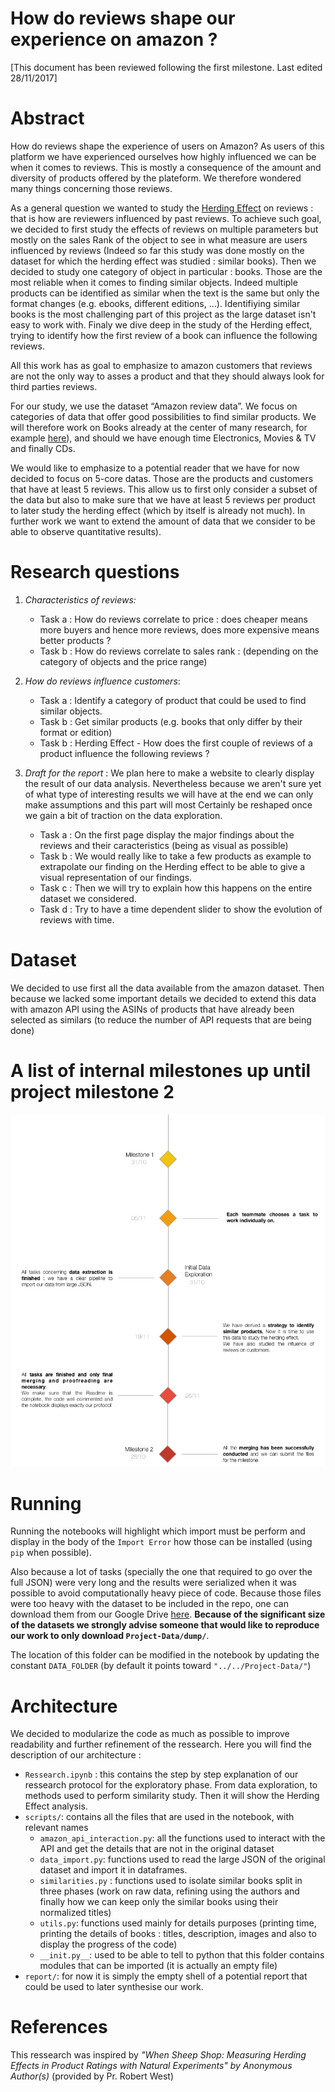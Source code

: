 # How do reviews shape our experience on amazon ?

[This document has been reviewed following the first milestone. Last edited 28/11/2017]

# Abstract
How do reviews shape the experience of users on Amazon? As users of this platform we have experienced ourselves how highly influenced we can be when it comes to reviews. This is mostly a consequence of the amount and diversity of products offered by the plateform. We therefore wondered many things concerning those reviews. 

As a general question we wanted to study the [Herding Effect](https://en.wikipedia.org/wiki/Herd_behavior) on reviews : that is how are reviewers influenced by past reviews. To achieve such goal, we decided to first study the effects of reviews on multiple parameters but mostly on the sales Rank of the object to see in what measure are users influenced by reviews (Indeed so far this study was done mostly on the dataset for which the herding effect was studied : similar books). Then we decided to study one category of object in particular : books. Those are the most reliable when it comes to finding similar objects. Indeed multiple products can be identified as similar when the text is the same but only the format changes (e.g. ebooks, different editions, ...). Identifiying similar books is the most challenging part of this project as the large dataset isn't easy to work with. Finaly we dive deep in the study of the Herding effect, trying to identify how the first review of a book can influence the following reviews.


All this work has as goal to emphasize to amazon customers that reviews are not the only way to asses a product and that they should always look for third parties reviews.

For our study, we use the dataset “Amazon review data”. We focus on categories of data that offer good possibilities to find similar products. We will therefore work on Books already at the center of many research, for example [here](https://www.stat.berkeley.edu/~aldous/Research/Ugrad/Timothy.Thesis.pdf)), and should we have enough time Electronics, Movies & TV and finally CDs.

We would like to emphasize to a potential reader that we have for now decided to focus on 5-core datas. Those are the products and customers that have at least 5 reviews. This allow us to first only consider a subset of the data but also to make sure that we have at least 5 reviews per product to later study the herding effect (which by itself is already not much). In further work we want to extend the amount of data that we consider to be able to observe quantitative results).


# Research questions
1. _Characteristics of reviews:_
	* Task a : How do reviews correlate to price : does cheaper means more buyers and hence more reviews, does more expensive means better products ?
	* Task b : How do reviews correlate to sales rank : (depending on the category of objects and the price range)

2. _How do reviews influence customers_: 
 	* Task a : Identify a category of product that could be used to find similar objects.
	* Task b : Get similar products (e.g. books that only differ by their format or edition)
	* Task b : Herding Effect - How does the first couple of reviews of a product influence the following reviews ?

3. _Draft for the report_ : We plan here to make a website to clearly display the result of our data analysis. Nevertheless because we aren't sure yet of what type of interesting results we will have at the end we can only make assumptions and this part will most Certainly be reshaped once we gain a bit of traction on the data exploration.
	* Task a : On the first page display the major findings about the reviews and their caracteristics (being as visual as possible)
	* Task b : We would really like to take a few products as example to extrapolate our finding on the Herding effect to be able to give a visual representation of our findings. 
	* Task c : Then we will try to explain how this happens on the entire dataset we considered.
	* Task d : Try to have a time dependent slider to show the evolution of reviews with time.

# Dataset
We decided to use first all the data available from the amazon dataset. Then because we lacked some important details we decided to extend this data with amazon API using the ASINs of products that have already been selected as similars (to reduce the number of API requests that are being done)

# A list of internal milestones up until project milestone 2
![](ada-milestones.png)

# Running
Running the notebooks will highlight which import must be perform and display in the body of the ```Import Error``` how those can be installed (using ```pip``` when possible). 

Also because a lot of tasks (specially the one that required to go over the full JSON) were very long and the results were serialized when it was possible to avoid computationally heavy piece of code. Because those files were too heavy with the dataset to be included in the repo, one can download them from our Google Drive [here](https://drive.google.com/drive/folders/1ga2bre3K30J4ziP6Adl6n8e-0kooNPV7?usp=sharing). **Because of the significant size of the datasets we strongly advise someone that would like to reproduce our work to only download ```Project-Data/dump/```**. 

The location of this folder can be modified in the notebook by updating the constant ```DATA_FOLDER``` (by default it points toward ```"../../Project-Data/"```)

# Architecture
We decided to modularize the code as much as possible to improve readability and further refinement of the ressearch. Here you will find the description of our architecture :

* ```Ressearch.ipynb``` : this contains the step by step explanation of our ressearch protocol for the exploratory phase. From data exploration, to methods used to perform similarity study. Then it will show the Herding Effect analysis.
* ```scripts/```: contains all the files that are used in the notebook, with relevant names 	
	- ```amazon_api_interaction.py```: all the functions used to interact with the API and get the details that are not in the original dataset
	- ```data_import.py```: functions used to read the large JSON of the original dataset and import it in dataframes.
	- ```similarities.py``` : functions used to isolate similar books split in three phases (work on raw data, refining using the authors and finally how we can keep only the similar books using their normalized titles)
	- ```utils.py```: functions used mainly for details purposes (printing time, printing the details of books : titles, description, images and also to display the progress of the code)
	- ```__init.py__```: used to be able to tell to python that this folder contains modules that can be imported (it is actually an empty file)
*  ```report/```: for now it is simply the empty shell of a potential report that could be used to later synthesise our work.

# References
This ressearch was inspired by _"When Sheep Shop: Measuring Herding Effects in Product Ratings with Natural Experiments" by Anonymous Author(s)_ (provided by Pr. Robert West)